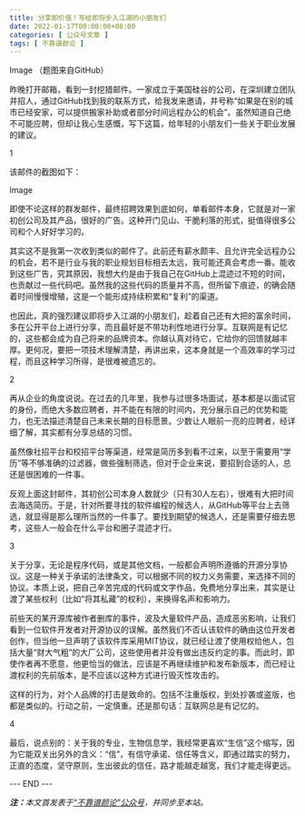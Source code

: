 ```yaml
---
title: 分享即价值！写给即将步入江湖的小朋友们
date: 2022-01-17T00:00:00+08:00
categories: [ 公众号文章 ]
tags: [ 不靠谱颜论 ]
---
```


Image
（题图来自GitHub）

昨晚打开邮箱，看到一封挖猎邮件。一家成立于美国硅谷的公司，在深圳建立团队并招人，通过GitHub找到我的联系方式，给我发来邀请，并号称“如果是在别的城市已经安家，可以提供搬家补助或者部分时间远程办公的机会”。虽然知道自己绝不可能应聘，但却让我心生感慨，写下这篇，给年轻的小朋友们一些关于职业发展的建议。

1

该邮件的截图如下：

Image

即使不论这样的群发邮件，最终招聘效果到底如何，单看邮件本身，它就是对一家初创公司及其产品，很好的广告。这种开门见山、干脆利落的形式，挺值得很多公司和个人好好学习的。

其实这不是我第一次收到类似的邮件了。此前还有薪水颇丰、且允许完全远程办公的机会，若不是行业与我的职业规划目标相去太远，我可能还真会考虑一番。能收到这些广告，究其原因，我想大约是由于我自己在GitHub上混迹过不短的时间，也贡献过一些代码吧。虽然我的这些代码的质量并不高，但所留下痕迹，的确会随着时间慢慢增殖，这是一个能形成持续积累和“复利”的渠道。

也因此，真的强烈建议即将步入江湖的小朋友们，趁着自己还有大把的富余时间，多在公开平台上进行分享，而且最好是不带功利性地进行分享。互联网是有记忆的，这些都会成为自己将来的品牌资本。你越认真对待它，它给你的回馈就越丰厚。更何况，要把一项技术理解清楚，再讲出来，这本身就是一个高效率的学习过程，而且这种学习所得，是很难被遗忘的。

2

再从企业的角度说说。在过去的几年里，我参与过很多场面试，基本都是以面试官的身份，而绝大多数应聘者，并不能在有限的时间内，充分展示自己的优势和能力，也无法描述清楚自己未来长期的目标愿景。少数让人眼前一亮的应聘者，经详细了解，其实都有分享总结的习惯。

虽然像社招平台和校招平台等渠道，经常是简历多到看不过来，以至于需要用“学历”等不够准确的过滤器，做些强制筛选，但对于企业来说，要招到合适的人，总还是很困难的一件事。

反观上面这封邮件，其初创公司本身人数就少（只有30人左右），很难有大把时间去海选简历。于是，针对所要寻找的软件编程的候选人，从GitHub等平台上去筛选，就显得是那么理所当然的一件事了。要找到期望的候选人，还是需要仔细去思考，这些人一般会在什么平台和圈子混迹才行。

3

关于分享，无论是程序代码，或是其他文档，一般都会声明所遵循的开源分享协议。这是一种关于承诺的法律条文，可以根据不同的权力义务需要，来选择不同的协议。本质上说，把自己辛苦完成的代码或文字作品，免费地分享出来，其实是让渡了某些权利（比如“将其私藏”的权利），来换得名声和影响力。

前些天的某开源库被作者删库的事件，波及大量软件产品，造成恶劣影响，让我们看到一位软件开发者对开源协议的误解。虽然我们不否认该软件的确由这位开发者创作，但当他一旦声明了该软件库采用MIT协议，就已经让渡了使用权给他人，包括大量“财大气粗”的大厂公司，这些使用者并没有做出违反约定的事。而此时，即使作者再不愿意，他更恰当的做法，应该是不再继续维护和发布新版本，而已经让渡权利的先前版本，是不应该以这种方式进行毁灭性攻击的。

这样的行为，对个人品牌的打击是致命的。包括不注重版权，到处抄袭或盗版，也都是类似的。行动之前，一定慎重。还是那句话：互联网总是有记忆的。

4

最后，说点别的：关于我的专业，生物信息学，我经常更喜欢“生信”这个缩写，因为它能双关出另外的含义：“信”，有信守承诺、信任等含义，即通过踏实的努力，正直的态度，坚守原则，生出彼此的信任，路才能越走越宽，我们才能走得更远。

<div class="p-5 text-center">--- END ---</div>

<i><b>注：</b>本文首发表于[“不靠谱颜论”公众号](https://mp.weixin.qq.com/s/rlcJIgLlkT-qLv4dzChpNw)，并同步至本站。</i>
